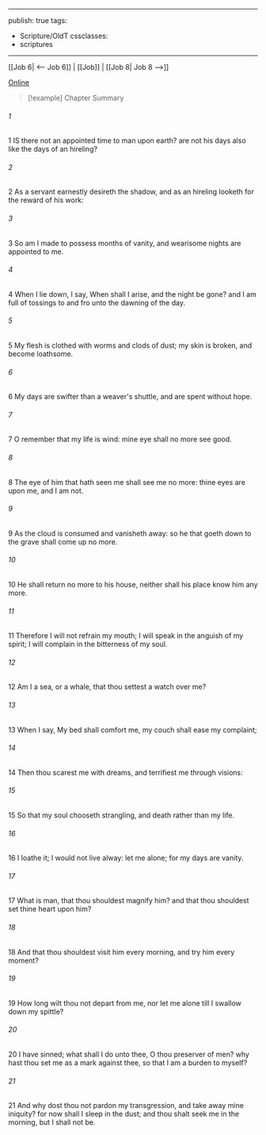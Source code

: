 

---
publish: true
tags:
  - Scripture/OldT
cssclasses:
  - scriptures
---
[[Job 6| <-- Job 6]] | [[Job]] | [[Job 8| Job 8 -->]]

[Online](https://churchofjesuschrist.org/study/scriptures/ot/job/7?lang=eng)

>[!example] Chapter Summary
>
###### 1
1 IS there not an appointed time to man upon earth?  are not his days also like the days of an hireling?
###### 2
2 As a servant earnestly desireth the shadow, and as an hireling looketh for the reward of his work:
###### 3
3 So am I made to possess months of vanity, and wearisome nights are appointed to me.
###### 4
4 When I lie down, I say, When shall I arise, and the night be gone?  and I am full of tossings to and fro unto the dawning of the day.
###### 5
5 My flesh is clothed with worms and clods of dust; my skin is broken, and become loathsome.
###### 6
6 My days are swifter than a weaver's shuttle, and are spent without hope.
###### 7
7 O remember that my life is wind: mine eye shall no more see good.
###### 8
8 The eye of him that hath seen me shall see me no more: thine eyes are upon me, and I am not.
###### 9
9 As the cloud is consumed and vanisheth away: so he that goeth down to the grave shall come up no more.
###### 10
10 He shall return no more to his house, neither shall his place know him any more.
###### 11
11 Therefore I will not refrain my mouth; I will speak in the anguish of my spirit; I will complain in the bitterness of my soul.
###### 12
12 Am I a sea, or a whale, that thou settest a watch over me?
###### 13
13 When I say, My bed shall comfort me, my couch shall ease my complaint;
###### 14
14 Then thou scarest me with dreams, and terrifiest me through visions:
###### 15
15 So that my soul chooseth strangling, and death rather than my life.
###### 16
16 I loathe it; I would not live alway: let me alone; for my days are vanity.
###### 17
17 What is man, that thou shouldest magnify him?  and that thou shouldest set thine heart upon him?
###### 18
18 And that thou shouldest visit him every morning, and try him every moment?
###### 19
19 How long wilt thou not depart from me, nor let me alone till I swallow down my spittle?
###### 20
20 I have sinned; what shall I do unto thee, O thou preserver of men?  why hast thou set me as a mark against thee, so that I am a burden to myself?
###### 21
21 And why dost thou not pardon my transgression, and take away mine iniquity?  for now shall I sleep in the dust; and thou shalt seek me in the morning, but I shall not be.



